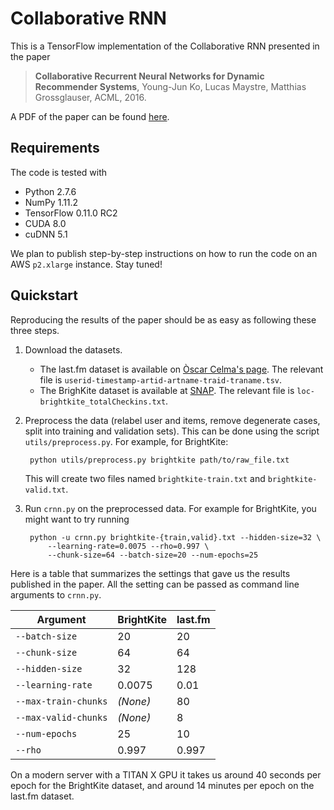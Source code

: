 # Collaborative RNN

This is a TensorFlow implementation of the Collaborative RNN presented in the
paper

> **Collaborative Recurrent Neural Networks for Dynamic Recommender Systems**,
> Young-Jun Ko, Lucas Maystre, Matthias Grossglauser, ACML, 2016.

A PDF of the paper can be found
[here](https://infoscience.epfl.ch/record/222477/files/ko101.pdf).

## Requirements

The code is tested with

- Python 2.7.6
- NumPy 1.11.2
- TensorFlow 0.11.0 RC2
- CUDA 8.0
- cuDNN 5.1

We plan to publish step-by-step instructions on how to run the code on an AWS
`p2.xlarge` instance. Stay tuned!

## Quickstart

Reproducing the results of the paper should be as easy as following these three
steps.

1. Download the datasets.
    - The last.fm dataset is available on [Òscar Celma's page][1]. The relevant
      file is `userid-timestamp-artid-artname-traid-traname.tsv`.
    - The BrighKite dataset is available at [SNAP][2]. The relevant file is
      `loc-brightkite_totalCheckins.txt`.
2. Preprocess the data (relabel user and items, remove degenerate cases, split
   into training and validation sets). This can be done using the script
   `utils/preprocess.py`. For example, for BrightKite:

        python utils/preprocess.py brightkite path/to/raw_file.txt

   This will create two files named `brightkite-train.txt` and
   `brightkite-valid.txt`.
3. Run `crnn.py` on the preprocessed data. For example for BrightKite, you
   might want to try running

        python -u crnn.py brightkite-{train,valid}.txt --hidden-size=32 \
            --learning-rate=0.0075 --rho=0.997 \
            --chunk-size=64 --batch-size=20 --num-epochs=25

Here is a table that summarizes the settings that gave us the results published
in the paper. All the setting can be passed as command line arguments to
`crnn.py`.

| Argument             | BrightKite | last.fm |
| -------------------- | ---------- | ------- |
| `--batch-size`       | 20         | 20      |
| `--chunk-size`       | 64         | 64      |
| `--hidden-size`      | 32         | 128     |
| `--learning-rate`    | 0.0075     | 0.01    |
| `--max-train-chunks` | *(None)*   | 80      |
| `--max-valid-chunks` | *(None)*   | 8       |
| `--num-epochs`       | 25         | 10      |
| `--rho`              | 0.997      | 0.997   |

On a modern server with a TITAN X GPU it takes us around 40 seconds per epoch
for the BrightKite dataset, and around 14 minutes per epoch on the last.fm
dataset.

[1]: http://www.dtic.upf.edu/~ocelma/MusicRecommendationDataset/lastfm-1K.html
[2]: https://snap.stanford.edu/data/loc-brightkite.html
